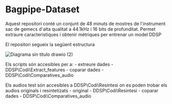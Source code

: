 # Bagpipe-Dataset
Aquest repositori conté un conjunt de 48 minuts de mostres de l'instrument sac de gemecs d'alta qualitat a 44.1kHz i 16 bits de profunditat.
Permet extraure caracteristiques i obtenir mètriques per entrenar un model DDSP

El repositori segueix la següent estructura

![Diagrama sin título drawio (2)](https://github.com/user-attachments/assets/ead7fad5-427b-48eb-937d-2681e8ccd597)

Els scripts són accesibles per a:
    - extreure dades - DDSP\Codi\Extract_features
    - coparar dades - DDSP\Codi\Comparatives_audio

Els audios test són accesibles a DDSP\Codi\Resintesi on es poden trobar els audios originals i resintetizats
    - original - DDSP\Codi\Resintesi
    - coparar dades - DDSP\Codi\Comparatives_audio
